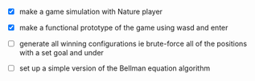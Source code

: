 - [X] make a game simulation with Nature player

- [X] make a functional prototype of the game using wasd and enter

- [ ] generate all winning configurations ie brute-force all of the positions with a set goal and under

- [ ] set up a simple version of the Bellman equation algorithm